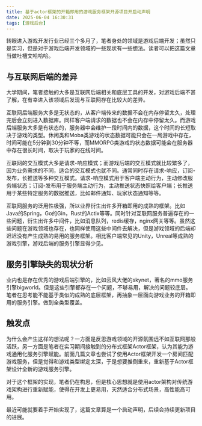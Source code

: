 ```yaml
---
title: 基于actor框架的开箱即用的游戏服务框架开源项目开启动声明
date: 2025-06-04 16:30:31
tags: [游戏后台]
---
```


转眼进入游戏开发行业已经三个多月了，笔者身处的领域是游戏后端开发；虽然只是实习，但是对于游戏后端开发领域的一些现状有一些想法。读者可以把这篇文章当做吐槽文哈哈哈。

## 与互联网后端的差异

大学期间，笔者接触的大多是互联网后端相关和底层工具的开发，对游戏后端不甚了解，在有幸进入该领域后发现与互联网存在比较大的差异。

互联网后端服务大多是无状态的，从客户端传来的数据不会在内存停留太久，处理完后会立刻进入数据库。同样客户端请求的数据也不会在内存中停留太久。而游戏后端服务大多是有状态的，服务器中会维护一段时间内的数据，这个时间的长短取决于游戏的类型。休闲类和Moba类游戏的状态数据可能只会在一局游戏中存在，时间可能在5分钟到30分钟不等，而MMORPG类游戏的状态数据可能会在服务器中存在很长时间，取决于玩家的在线时间。

互联网的交互模式大多是请求-响应模式；而游戏后端的交互模式就比较繁多了，因为业务需求的不同，适合的交互模式也就不同。通常同时存在请求-响应，订阅-发布，长推送等多种交互模式。请求-响应模式用于客户端主动行为，主动修改服务端状态；订阅-发布用于服务端主动行为，主动推送状态快照给客户端；长推送用于某些特定服务的数据推送，比如邮件通知、玩家状态通知等等。

互联网服务的泛用性极强，所以业界衍生出许多开箱即用的成熟的框架。比如Java的Spring，Go的Gin，Rust的Actix等等。同时针对互联网服务普遍存在的一些问题，衍生出许多中间件，比如消息队列，redis缓存，nginx网关等等。虽然这些问题在游戏领域也存在，也同样使用这些中间件去解决，但是游戏领域的后端却迟迟没有产生成熟的易用的服务框架。相比客户端常见的Unity，Unreal等成熟的游戏引擎，游戏后端的服务引擎显得少见。

## 服务引擎缺失的现状分析

业内也是存在优秀的游戏后端引擎的，比如云风大佬的skynet，著名的mmo服务引擎bigworld。但是这些引擎都存在一个问题，不够易用，解决的问题较底层。笔者在思考能不能基于类似的成熟的底层框架，再抽象一层面向游戏业务的开箱即用的服务引擎。做到全类型覆盖。

## 触发点

为什么会产生这样的想法呢？一方面是反思游戏领域的开源氛围远不如互联网那般活跃，另一方面是笔者在实习期间接触到的分布式框架Actor框架，认为其能为游戏通用化服务引擎赋能。前面几篇文章也尝试了使用Actor框架开发一个房间匹配游戏服务，但是觉得和游戏类型绑定太深，于是想要推倒重来，重新基于Actor框架设计全新的游戏服务引擎。

对于这个框架的实现，笔者仍在构思，但是核心思想就是使用actor架构对传统游戏架构进行重新赋能，使得在开发上更易用，天然适合分布式场景，高性能高可用。

最近可能就要着手开始实现了，这篇文章算是一个启动声明，后续会持续更新项目的进展。